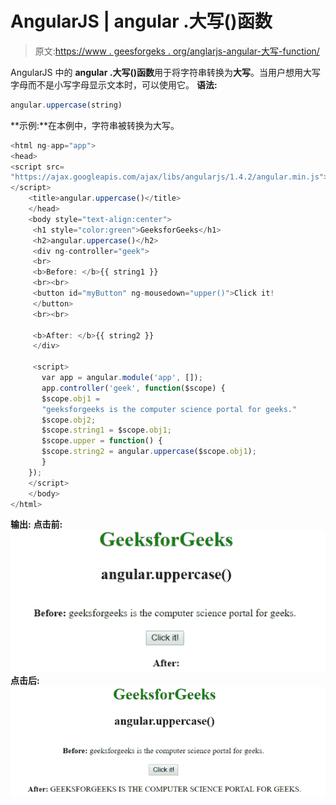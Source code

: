 # AngularJS | angular .大写()函数

> 原文:[https://www . geesforgeks . org/anglarjs-angular-大写-function/](https://www.geeksforgeeks.org/angularjs-angular-uppercase-function/)

AngularJS 中的 **angular .大写()函数**用于将字符串转换为**大写**。当用户想用大写字母而不是小写字母显示文本时，可以使用它。
**语法:**

```ts
angular.uppercase(string)
```

**示例:**在本例中，字符串被转换为大写。

```ts
<html ng-app="app">
<head>
<script src=
"https://ajax.googleapis.com/ajax/libs/angularjs/1.4.2/angular.min.js">
</script>
    <title>angular.uppercase()</title>
    </head>
    <body style="text-align:center">
     <h1 style="color:green">GeeksforGeeks</h1>
     <h2>angular.uppercase()</h2>
     <div ng-controller="geek">
     <br>
     <b>Before: </b>{{ string1 }}
     <br><br>
     <button id="myButton" ng-mousedown="upper()">Click it!
     </button>
     <br><br>

     <b>After: </b>{{ string2 }}
     </div>

     <script>
       var app = angular.module('app', []);
       app.controller('geek', function($scope) {
       $scope.obj1 = 
       "geeksforgeeks is the computer science portal for geeks."
       $scope.obj2;
       $scope.string1 = $scope.obj1;
       $scope.upper = function() {
       $scope.string2 = angular.uppercase($scope.obj1);
       }
    });
    </script>
    </body>
</html>
```

**输出:**
**点击前:**
![upper](img/55cfeae211c21067f49838ce8acb9358.png)
**点击后:**
![upper](img/7d9015de75a37f6b9cee2ba0f19efb60.png)